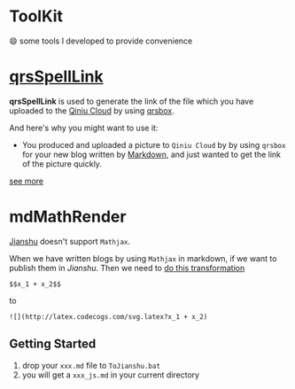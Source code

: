 # ToolKit
​:smile: some tools I developed to provide convenience

# [qrsSpellLink](https://github.com/BitterPotato/ToolKit/issues/1)
**qrsSpellLink** is used to generate the link of the file which you have uploaded to the [Qiniu Cloud](https://www.qiniu.com) by using [qrsbox](https://developer.qiniu.com/kodo/tools/qrsbox).

And here's why you might want to use it:
* You produced and uploaded a picture to `Qiniu Cloud` by by using `qrsbox` for your new blog written by [Markdown](https://zh.wikipedia.org/zh-cn/Markdown), and just wanted to get the link of the picture quickly.

[see more](https://github.com/BitterPotato/ToolKit/issues/1)

# mdMathRender

[Jianshu](http://www.jianshu.com) doesn't support `Mathjax`.

When we have written blogs by using `Mathjax` in markdown, if we want to publish them in *Jianshu*. Then we need to [do this transformation](http://www.jianshu.com/p/e8a14ec1c614)

```
$$x_1 + x_2$$
```

to

```
![](http://latex.codecogs.com/svg.latex?x_1 + x_2)
```



## Getting Started

1. drop your `xxx.md` file to `ToJianshu.bat`
2. you will get a `xxx_js.md` in your current directory

